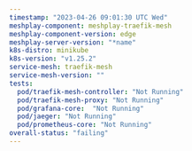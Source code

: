 ```yaml
---
timestamp: "2023-04-26 09:01:30 UTC Wed"
meshplay-component: meshplay-traefik-mesh
meshplay-component-version: edge
meshplay-server-version: "*name"
k8s-distro: minikube
k8s-version: "v1.25.2"
service-mesh: traefik-mesh
service-mesh-version: ""
tests:
  pod/traefik-mesh-controller: "Not Running"
  pod/traefik-mesh-proxy: "Not Running"
  pod/grafana-core:  "Not Running"
  pod/jaeger: "Not Running"
  pod/prometheus-core: "Not Running" 
overall-status: "failing"
---
```

